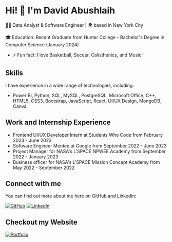 # Hi! 👋 I'm David Abushlaih

👨‍💻 Data Analyst & Software Engineer | 🌍 based in New York City

🎓 Education: Recent Graduate from Hunter College - Bachelor's Degree in Computer Science (January 2024)

- ⚡ Fun fact: I love Basketball, Soccer, Calisthenics, and Music!

## Skills

I have experience in a wide range of technologies, including:

- Power BI, Python, SQL, MySQL, PostgreSQL, Microsoft Office, C++, HTML5, CSS3, Bootstrap, JavaScript, React, UI/UX Design, MongoDB, Canva


## Work and Internship Experience

- Frontend UI/UX Developer Intern at Students Who Code from February 2023 - June 2023
- Software Engineer Mentee at Google from September 2022 - June 2023
- Project Manager for NASA's L'SPACE NPWEE Academy from September 2022 - January 2023
- Business officer for NASA's L'SPACE Mission Concept Academy from May 2022 - September 2022


## Connect with me

You can find out more about me here on GitHub and LinkedIn:

[![GitHub](https://img.shields.io/badge/-GitHub-000?style=for-the-badge&logo=GitHub)](https://github.com/DavidA123777)
[![LinkedIn](https://img.shields.io/badge/-LinkedIn-0077B5?style=for-the-badge&logo=linkedin&logoColor=white)](https://www.linkedin.com/in/david-abushlaih/)

## Checkout my Website 

[![Portfolio](https://img.shields.io/badge/%20Portfolio-gray?style=for-the-badge)](https://davida123777.github.io/Portfolio-Website/index.html)
